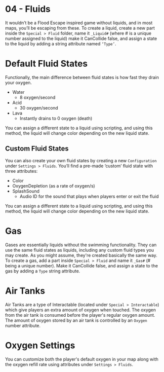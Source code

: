 # 04 - Fluids

It wouldn’t be a Flood Escape inspired game without liquids, and in most maps, you’ll be escaping from these. To create a liquid, create a new part inside the `Special > Fluid` folder, name it `_Liquid#` (where # is a unique number assigned to the liquid) make it CanCollide false, and assign a state to the liquid by adding a string attribute named `‘Type’`. 

# Default Fluid States
Functionally, the main difference between fluid states is how fast they drain your oxygen.

- Water
    - 8 oxygen/second
- Acid
    - 30 oxygen/second
- Lava
    - Instantly drains to 0 oxygen (death)

You can assign a different state to a liquid using scripting, and using this method, the liquid will change color depending on the new liquid state.

## Custom Fluid States
You can also create your own fluid states by creating a new `Configuration` under `Settings > Fluids`. You’ll find a pre-made ‘custom’ fluid state with three attributes:

- Color
- OxygenDepletion (as a rate of oxygen/s)
- SplashSound
    - Audio ID for the sound that plays when players enter or exit the fluid
    
You can assign a different state to a liquid using scripting, and using this method, the liquid will change color depending on the new liquid state.

# Gas
    
Gases are essentially liquids without the swimming functionality. They can use the same fluid states as liquids, including any custom fluid types you may create. As you might assume, they're created basically the same way. To create a gas, add a part inside `Special > Fluid` and name it `_Gas#` (# being a unique number). Make it CanCollide false, and assign a state to the gas by adding a `Type` string attribute.

# Air Tanks

Air Tanks are a type of Interactable (located under `Special > Interactable`) which give players an extra amount of oxygen when touched. The oxygen from the air tank is consumed before the player's regular oxygen amount. The amount of oxygen stored by an air tank is controlled by an `Oxygen` number attribute.

# Oxygen Settings

You can customize both the player's default oxygen in your map along with the oxygen refill rate using attributes under `Settings > Fluids`.
    
    
    
    
    
